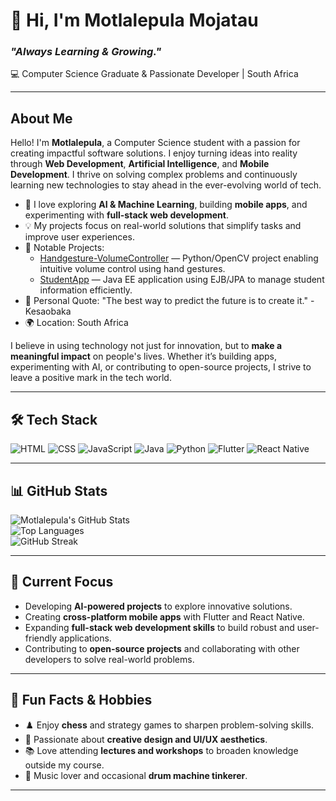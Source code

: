 # 👋 Hi, I'm Motlalepula Mojatau
### *"Always Learning & Growing."*  
💻 Computer Science Graduate & Passionate Developer | South Africa

---

## About Me
Hello! I'm **Motlalepula**, a Computer Science student with a passion for creating impactful software solutions. I enjoy turning ideas into reality through **Web Development**, **Artificial Intelligence**, and **Mobile Development**. I thrive on solving complex problems and continuously learning new technologies to stay ahead in the ever-evolving world of tech.  

- 🌱 I love exploring **AI & Machine Learning**, building **mobile apps**, and experimenting with **full-stack web development**.  
- 💡 My projects focus on real-world solutions that simplify tasks and improve user experiences.  
- 🚀 Notable Projects:
  - [Handgesture-VolumeController](https://github.com/pulemojatau/Handgesture-VolumeController) — Python/OpenCV project enabling intuitive volume control using hand gestures.  
  - [StudentApp](https://github.com/pulemojatau/StudentApp) — Java EE application using EJB/JPA to manage student information efficiently.  
- 🎯 Personal Quote: "The best way to predict the future is to create it." - Kesaobaka  
- 🌍 Location: South Africa  

I believe in using technology not just for innovation, but to **make a meaningful impact** on people's lives. Whether it’s building apps, experimenting with AI, or contributing to open-source projects, I strive to leave a positive mark in the tech world.

---

## 🛠️ Tech Stack
![HTML](https://img.shields.io/badge/HTML-E34F26?style=for-the-badge&logo=html5&logoColor=white)
![CSS](https://img.shields.io/badge/CSS-1572B6?style=for-the-badge&logo=css3&logoColor=white)
![JavaScript](https://img.shields.io/badge/JavaScript-F7DF1E?style=for-the-badge&logo=javascript&logoColor=black)
![Java](https://img.shields.io/badge/Java-007396?style=for-the-badge&logo=java&logoColor=white)
![Python](https://img.shields.io/badge/Python-3776AB?style=for-the-badge&logo=python&logoColor=white)
![Flutter](https://img.shields.io/badge/Flutter-02569B?style=for-the-badge&logo=flutter&logoColor=white)
![React Native](https://img.shields.io/badge/React_Native-20232A?style=for-the-badge&logo=react&logoColor=61DAFB)

---

## 📊 GitHub Stats
![Motlalepula's GitHub Stats](https://github-readme-stats.vercel.app/api?username=pulemojatau&show_icons=true&theme=radical)  
![Top Languages](https://github-readme-stats.vercel.app/api/top-langs/?username=pulemojatau&layout=compact&theme=radical)  
![GitHub Streak](https://github-readme-streak-stats.herokuapp.com/?user=pulemojatau&theme=radical)  

---

## 🌟 Current Focus
- Developing **AI-powered projects** to explore innovative solutions.  
- Creating **cross-platform mobile apps** with Flutter and React Native.  
- Expanding **full-stack web development skills** to build robust and user-friendly applications.  
- Contributing to **open-source projects** and collaborating with other developers to solve real-world problems.

---

## 🎯 Fun Facts & Hobbies
- ♟️ Enjoy **chess** and strategy games to sharpen problem-solving skills.  
- 🎨 Passionate about **creative design and UI/UX aesthetics**.  
- 📚 Love attending **lectures and workshops** to broaden knowledge outside my course.  
- 🎵 Music lover and occasional **drum machine tinkerer**.  

---


